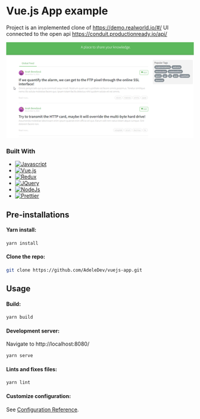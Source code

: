 # Vue.js App example

Project is an implemented clone of https://demo.realworld.io/#/ UI connected to the open
api https://conduit.productionready.io/api/

![img.png](img.png)

### Built With

* [![Javascript][Javascript.io]][Javascript-url]
* [![Vue.js][VueJs.io]][VueJs-url]
* [![Redux][Redux.io]][Redux-url]
* [![JQuery][JQuery.com]][JQuery-url]
* [![NodeJs][NodeJs.io]][NodeJs-url]
* [![Prettier][Prettier.io]][Prettier-url]

## Pre-installations

#### Yarn install:

```sh
yarn install
```

#### Clone the repo:

```sh
git clone https://github.com/AdeleDev/vuejs-app.git
```

## Usage

#### Build:

``` sh
yarn build
```

#### Development server:
Navigate to http://localhost:8080/

``` sh
yarn serve
```



#### Lints and fixes files:

``` sh
yarn lint
```

#### Customize configuration:

See [Configuration Reference](https://cli.vuejs.org/config/).


<!-- MARKDOWN LINKS & IMAGES -->

[Javascript.io]: https://img.shields.io/badge/-Javascript-lightyellow?style=for-the-badge&logo=javascript

[Javascript-url]: https://www.javascript.com/

[VueJs.io]: https://img.shields.io/badge/-Vue.js-black?style=for-the-badge&logo=vue.js

[VueJs-url]: https://vuejs.org/

[Redux.io]: https://img.shields.io/badge/-Vuex-white?style=for-the-badge&logo=vue.js

[Redux-url]:https://vuex.vuejs.org/

[JQuery.com]: https://img.shields.io/badge/jQuery-0769AD?style=for-the-badge&logo=jquery

[JQuery-url]: https://jquery.com

[NodeJs.io]: https://img.shields.io/badge/-Node.js-green?style=for-the-badge&logo=Node.js

[NodeJs-url]: https://nodejs.org/en/

[Prettier.io]: https://img.shields.io/badge/Prettier-0769AD?style=for-the-badge&logo=prettier

[Prettier-url]: https://prettier.io/
